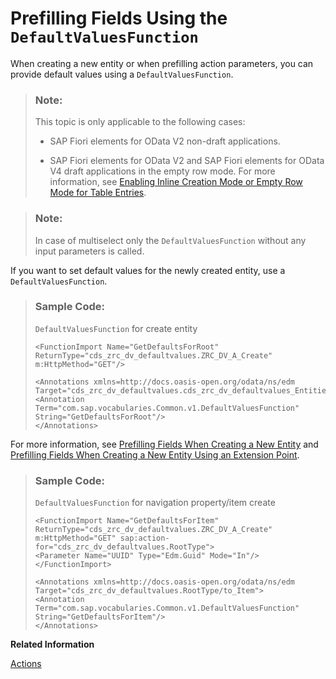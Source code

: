 <!-- loio5ada91cc1ad8455bbfb7e6aee96383f2 -->

# Prefilling Fields Using the `DefaultValuesFunction`

When creating a new entity or when prefilling action parameters, you can provide default values using a `DefaultValuesFunction`.

> ### Note:  
> This topic is only applicable to the following cases:
> 
> -   SAP Fiori elements for OData V2 non-draft applications.
> 
> -   SAP Fiori elements for OData V2 and SAP Fiori elements for OData V4 draft applications in the empty row mode. For more information, see [Enabling Inline Creation Mode or Empty Row Mode for Table Entries](enabling-inline-creation-mode-or-empty-row-mode-for-table-entries-cfb04f0.md).

> ### Note:  
> In case of multiselect only the `DefaultValuesFunction` without any input parameters is called.

If you want to set default values for the newly created entity, use a `DefaultValuesFunction`.

> ### Sample Code:  
> `DefaultValuesFunction` for create entity
> 
> ```
> <FunctionImport Name="GetDefaultsForRoot" ReturnType="cds_zrc_dv_defaultvalues.ZRC_DV_A_Create" m:HttpMethod="GET"/> 
>  
> <Annotations xmlns=http://docs.oasis-open.org/odata/ns/edm Target="cds_zrc_dv_defaultvalues.cds_zrc_dv_defaultvalues_Entities/Root">
> <Annotation Term="com.sap.vocabularies.Common.v1.DefaultValuesFunction" String="GetDefaultsForRoot"/>
> </Annotations>
> 
> ```

For more information, see [Prefilling Fields When Creating a New Entity](prefilling-fields-when-creating-a-new-entity-11ff444.md) and [Prefilling Fields When Creating a New Entity Using an Extension Point](prefilling-fields-when-creating-a-new-entity-using-an-extension-point-189e2d8.md).

> ### Sample Code:  
> `DefaultValuesFunction` for navigation property/item create
> 
> ```
> <FunctionImport Name="GetDefaultsForItem" ReturnType="cds_zrc_dv_defaultvalues.ZRC_DV_A_Create" m:HttpMethod="GET" sap:action-for="cds_zrc_dv_defaultvalues.RootType">
> <Parameter Name="UUID" Type="Edm.Guid" Mode="In"/>
> </FunctionImport>
>  
> <Annotations xmlns=http://docs.oasis-open.org/odata/ns/edm Target="cds_zrc_dv_defaultvalues.RootType/to_Item">
> <Annotation Term="com.sap.vocabularies.Common.v1.DefaultValuesFunction" String="GetDefaultsForItem"/>
> </Annotations>
> 
> ```

**Related Information**  


[Actions](actions-cbf16c5.md "You can use generic actions provided by SAP Fiori elements and implement application-specific actions using annotations or extension points.")


